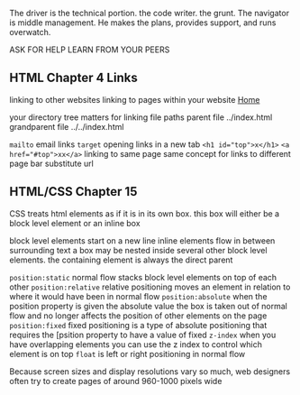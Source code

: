 <!-- # HTML Links, JS functions, and Intro to CSS Layout

## JS Chapter 3 Functions, Methods, and Objects pg.86-99

Functions let you group statements together to perform a specific task

```js
function wrapper() {
    var answeredProperly1 = false;
    while (answeredProperly1 === false) {
        var answer1 = prompt('Was I born in kentucky? yes/no');
        //console.log(answer1.toLowerCase());
        if (answer1.toLowerCase() === 'yes') {
        answeredProperly1 = true;
        //correctAnswersTotal = correctAnswersTotal + 1;
        //correctAnswersTotal += 1
        correctAnswersTotal++;
        //console.log(answer1.toLowerCase());
        alert('Correct! I was born in kentucky');
        } else if (answer1.toLowerCase() === 'no') {
        answeredProperly1 = true;
        //console.log(answer1.toLowerCase());
        alert('Incorrect! I was indeed born in kentucky!');
        } else {
        alert('Please pick yes or no!');

        }
    }
}
```
function is the `function` keyword to create a function. You assign a name to it after
```js
function tacos() {

}
```
you call he function with `tacos()`
sometimes a function needs information `function getArea(width, height) {
    getArea(3, 5)
}
or
`wallWidth = 3;`
`wallHeight = 5;`
`getArea(wallWidth * wallHeight);`

```js
function calculateArea(width, height) {
    var area = width * height;
    return area;
}
var wallOne = calculateArea(3, 5);
var wallOne = calculateArea(8, 5);
```

## pair programming article

Global variables use more memory. The browser has to remember them for as long as the web page using them is loaded. Local variables are only remembered during the period of time that a function is being executed.

<!--pair programming commonly involves two roles: the Driver and the Navigator. The Driver is the programmer who is typing and the only one whose hands are on the keyboard. Handling the “mechanics” of coding, the Driver manages the text editor, switching files, version control, and—of course writing—code. The Navigator uses their words to guide the Driver but does not provide any direct input to the computer. The Navigator thinks about the big picture, what comes next, how an algorithm might be converted in to code, while scanning for typos or bugs.
 this text was copied from the article to be summarized -->
The driver is the technical portion. the code writer. the grunt.
The navigator is middle management. He makes the plans, provides support, and runs overwatch.

<!--there are four fundamental skills that help anyone learn a new language: Listening: hearing and interpreting the vocabulary Speaking: using the correct words to communicate an idea Reading: understanding what written language intends to convey Writing: producing from scratch a meaningful
 this text was copied from the article to be summarized -->

ASK FOR HELP LEARN FROM YOUR PEERS

## HTML Chapter 4 Links

linking to other websites
<a href="https://www.google.com"></a>
linking to pages within your website
<a href="index.html">Home</a>

your directory tree matters for linking file paths
parent file ../index.html
grandparent file ../../index.html

`mailto` email links
`target` opening links in a new tab
`<h1 id="top">x</h1>`
`<a href="#top">xx</a>`
linking to same page
same concept for links to different page bar substitute url

## HTML/CSS Chapter 15

CSS treats html elements as if it is in its own box. this box will either be a block level element or an inline box

block level elements start on a new line
inline elements flow in between surrounding text
a box may be nested inside several other block level elements. the containing element is always the direct parent
<!--PLEASE REFER TO PAGES 363 364 ITS IMPORTANT AND NOT WELL SUMMARIZABLE I THINK-->
`position:static` normal flow stacks block level elements on top of each other
`position:relative` relative positioning moves an element in relation to where it would have been in normal flow
`position:absolute` when the position property is given the absolute value the box is taken out of normal flow and no longer affects the position of other elements on the page
`position:fixed` fixed positioning is a type of absolute positioning that requires the [psition property to have a value of fixed
`z-index` when you have overlapping elements you can use the z index to control which element is on top
`float` is left or right positioning in normal flow

Because screen sizes and display resolutions vary so much, web designers often try to create pages of around 960-1000 pixels wide
 

